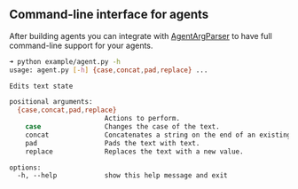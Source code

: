 ## Command-line interface for agents

After building agents you can integrate with [AgentArgParser](agent.py) to have full command-line support for your agents.

```bash
➜ python example/agent.py -h
usage: agent.py [-h] {case,concat,pad,replace} ...

Edits text state

positional arguments:
  {case,concat,pad,replace}
                        Actions to perform.
    case                Changes the case of the text.
    concat              Concatenates a string on the end of an existing text
    pad                 Pads the text with text.
    replace             Replaces the text with a new value.

options:
  -h, --help            show this help message and exit
```
